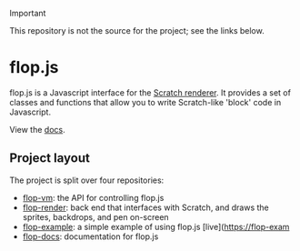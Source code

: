 > [!IMPORTANT]
> This repository is not the source for the project; see the links below.

# flop.js

flop.js is a Javascript interface for the [Scratch renderer](https://scratch.mit.edu). It provides a set of classes and functions that allow you to write Scratch-like 'block' code in Javascript.

View the [docs](https://kingsuper195.github.io/flop-docs).

## Project layout

The project is split over four repositories:
* [flop-vm](https://github.com/kingsuper195/flop-vm): the API for controlling flop.js
* [flop-render](https://github.com/kingsuper195/flop-render): back end that interfaces with Scratch, and draws the sprites, backdrops, and pen on-screen
* [flop-example](https://github.com/kingsuper195/flop-example): a simple example of using flop.js [live]([https://flop-exam](https://flop-example.onrender.com/)
* [flop-docs](https://github.com/kimgsuper195/flop-docs): documentation for flop.js


